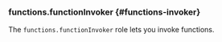 ### functions.functionInvoker {#functions-invoker}

The `functions.functionInvoker` role lets you invoke functions.
